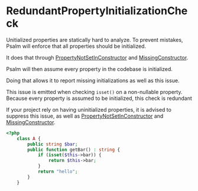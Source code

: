 # RedundantPropertyInitializationCheck

Unitialized properties are statically hard to analyze. To prevent mistakes, Psalm will enforce that all properties should be initialized.

It does that through [PropertyNotSetInConstructor](issues/PropertyNotSetInConstructor.md) and [MissingConstructor](issues/MissingConstructor.md).

Psalm will then assume every property in the codebase is initialized.

Doing that allows it to report missing initializations as well as this issue.

This issue is emitted when checking `isset()` on a non-nullable property. Because every property is assumed to be initialized, this check is redundant

If your project rely on having uninitialized properties, it is advised to suppress this issue, as well as [PropertyNotSetInConstructor](issues/PropertyNotSetInConstructor.md) and [MissingConstructor](issues/MissingConstructor.md).

```php
<?php
    class A {
        public string $bar;
        public function getBar() : string {
            if (isset($this->bar)) {
                return $this->bar;
            }
            return "hello";
        }
    }
```
